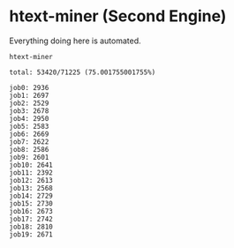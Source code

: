 # htext-miner (Second Engine)

Everything doing here is automated.

```
htext-miner

total: 53420/71225 (75.001755001755%)

job0: 2936
job1: 2697
job2: 2529
job3: 2678
job4: 2950
job5: 2583
job6: 2669
job7: 2622
job8: 2586
job9: 2601
job10: 2641
job11: 2392
job12: 2613
job13: 2568
job14: 2729
job15: 2730
job16: 2673
job17: 2742
job18: 2810
job19: 2671
```